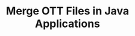 ---
############################# Static ############################
layout: "autogen"
draft: false
path: "merger/java/ott/"
otherformats: PDF BMP CSV DOC DOCM DOCX DOT DOTM DOTX EPUB Excel HTML Image MHT MHTML ODP ODS ODT OneNote OTP PDF PNG POTM POTX PPS PPSM PPSX PPT PPTM PPTX PS RTF TEX TIF TIFF TSV TXT VDX Visio VSDM VSDX VSSX VSSM VSTM VSTX VSX VTX Web Word Worksheet XLAM XLS XLSB XLSM XLSX XLT XLTM XLTX XPS 

############################# Head ############################
head_title: "Merge OTT Files via Java & J2SE Documents Merger API"
head_description: "Merge multiple OTT files into a single file using Java documents merger API with all data, style and formatting as the source documents."

############################# Header ############################
title: "Merge OTT Files in Java Applications"
description: "Merge multiple OTT files into a single file using Java documents merger API. Merge selected pages or page ranges from various source documents into a single resultant document with all data, style and formatting as the source documents."

############################# SubMenu ############################
submenu:
    enable: true

############################# About ############################
about:
    enable: true
    title: "GroupDocs.Merger for Java API"
    content: |
        GroupDocs.Merger for Java library offers a simple solution to safely merge & split between a wide range of document formats including PDF, Microsoft Office (Word, Excel, PowerPoint, OneNote), OpenDocument, HTML, images and many others within .NET applications. By adding just a few lines of the code, perform several document operations such as move, remove, rotate, swap, extract or change the orientation of pages within the documents. The documents merging API also supports previewing document pages as an image to analyse the document structure, formatting and content on the page.
        
        GroupDocs.Merger APIs are well supported on all major operating systems and Java versions including J2SE 7.0 (1.7), J2SE 8.0 (1.8) and Java 10.

############################# Steps ############################
steps:
    enable: true
    title_left: "Merge Two or More OTT Files in Java"
    content_left: |
        [GroupDocs.Merger](https://products.groupdocs.com/merger/java/) makes it easy for Java developers to merge multiple OTT files by implementing a few easy steps.

        *   Create an instance of **Merger** class and load OTT file.
        *   Call **Join** method of **Merger** class instance and load another OTT file.
        *   Call **Save** method of **Merger** class instance to save the merged document.
        
    title_right: "System Requirements"
    content_right: |
        Before executing the code example below, please make sure that you have the following prerequisites installled on your system.

        *   Operating Systems: Microsoft Windows, Linux, MacOS
        *   Development Environments: NetBeans, IntelliJ IDEA, Eclipse
        *   Frameworks: Java 7 (1.7) and above
        *   Download the latest version of GroupDocs.Merger for Java from [Maven](https://repository.groupdocs.com/webapp/#/artifacts/browse/tree/General/repo/com/groupdocs/groupdocs-merger)
        
    code: |
        ```cs
        // Merge OTT files using GroupDocs.Merger API
        // Instantiate Merger with input OTT document
        Merger merger = new Merger("input_1.ott"))
          {
            // Call Join method of Merger class instance and pass second source document path
            merger.Join("input_2.ott");
            
            // Call Save method of Merger class instance to save merged document
            merger.Save("merged-file.ott");
          }
        ```
        

demos:
    enable: true
        

about_formats:
    enable: true


more_formats:
    enable: true


back_to_top:
    enable: true
---
